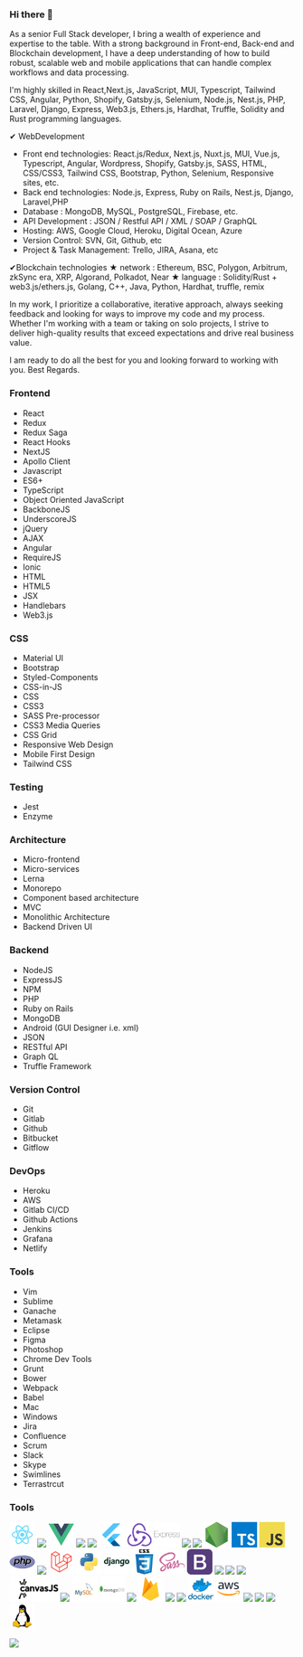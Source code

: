 ### Hi there 👋
As a senior Full Stack developer, I bring a wealth of experience and expertise to the table.
With a strong background in Front-end, Back-end and Blockchain development, I have a deep understanding of how to build robust, scalable web and mobile applications that can handle complex workflows and data processing.

I'm highly skilled in React,Next.js, JavaScript, MUI, Typescript, Tailwind CSS, Angular, Python, Shopify, Gatsby.js, Selenium, Node.js, Nest.js, PHP, Laravel, Django, Express, Web3.js, Ethers.js, Hardhat, Truffle, Solidity and Rust programming languages.

✔ WebDevelopment
- Front end technologies: React.js/Redux, Next.js, Nuxt.js, MUI, Vue.js, Typescript, Angular, Wordpress, Shopify, Gatsby.js, SASS, HTML, CSS/CSS3, Tailwind CSS, Bootstrap, Python, Selenium, Responsive sites, etc. 
- Back end technologies: Node.js, Express, Ruby on Rails, Nest.js, Django, Laravel,PHP
- Database : MongoDB, MySQL, PostgreSQL, Firebase, etc.
- API Development : JSON / Restful API / XML / SOAP / GraphQL
- Hosting: AWS, Google Cloud, Heroku, Digital Ocean, Azure
- Version Control: SVN, Git, Github, etc
- Project & Task Management: Trello, JIRA, Asana, etc

✔Blockchain technologies
★ network : Ethereum, BSC, Polygon, Arbitrum, zkSync era, XRP, Algorand, Polkadot, Near
★ language : Solidity/Rust + web3.js/ethers.js, Golang, C++, Java, Python, Hardhat, truffle, remix

In my work, I prioritize a collaborative, iterative approach, always seeking feedback and looking for ways to improve my code and my process. Whether I'm working with a team or taking on solo projects, I strive to deliver high-quality results that exceed expectations and drive real business value.

I am ready to do all the best for you and looking forward to working with you.
Best Regards.

### Frontend
* React
* Redux
* Redux Saga
* React Hooks
* NextJS
* Apollo Client
* Javascript
* ES6+
* TypeScript
* Object Oriented JavaScript
* BackboneJS
* UnderscoreJS
* jQuery
* AJAX
* Angular
* RequireJS
* Ionic
* HTML
* HTML5
* JSX
* Handlebars
* Web3.js

### CSS
* Material UI 
* Bootstrap
* Styled-Components
* CSS-in-JS
* CSS
* CSS3
* SASS Pre-processor
* CSS3 Media Queries
* CSS Grid
* Responsive Web Design
* Mobile First Design
* Tailwind CSS

### Testing
* Jest
* Enzyme

### Architecture
* Micro-frontend
* Micro-services
* Lerna
* Monorepo
* Component based architecture
* MVC
* Monolithic Architecture
* Backend Driven UI

### Backend
* NodeJS
* ExpressJS
* NPM
* PHP
* Ruby on Rails
* MongoDB
* Android (GUI Designer i.e. xml)
* JSON
* RESTful API
* Graph QL
* Truffle Framework

### Version Control
* Git
* Gitlab
* Github
* Bitbucket
* Gitflow

### DevOps
* Heroku
* AWS
* Gitlab CI/CD
* Github Actions
* Jenkins
* Grafana
* Netlify

### Tools
* Vim
* Sublime
* Ganache
* Metamask
* Eclipse
* Figma
* Photoshop
* Chrome Dev Tools
* Grunt
* Bower
* Webpack
* Babel
* Mac
* Windows
* Jira
* Confluence
* Scrum
* Slack
* Skype
* Swimlines
* Terrastrcut

### Tools
<code><img height="45" src="https://raw.githubusercontent.com/github/explore/80688e429a7d4ef2fca1e82350fe8e3517d3494d/topics/react/react.png"></code>
<code><img height="45" src="https://cdn.worldvectorlogo.com/logos/next-js.svg"></code>
<code><img height="45" src="https://raw.githubusercontent.com/github/explore/80688e429a7d4ef2fca1e82350fe8e3517d3494d/topics/vue/vue.png"></code>
<code><img height="45" src="https://www.vectorlogo.zone/logos/nuxtjs/nuxtjs-icon.svg"></code>
<code><img height="45" src="https://angular.io/assets/images/logos/angular/angular.svg"></code>
<code><img height="45" src="https://raw.githubusercontent.com/github/explore/80688e429a7d4ef2fca1e82350fe8e3517d3494d/topics/flutter/flutter.png"></code>
<code><img height="45" src="https://raw.githubusercontent.com/github/explore/80688e429a7d4ef2fca1e82350fe8e3517d3494d/topics/redux/redux.png"></code>
<code><img height="45" src="https://raw.githubusercontent.com/github/explore/80688e429a7d4ef2fca1e82350fe8e3517d3494d/topics/express/express.png"></code>
<code><img height="45" src="https://docs.nestjs.com/assets/logo-small.svg"></code>
<code><img height="45" src="https://loopback.io/images/global/loopback-full-logo-blue.svg"></code>
<code><img height="45" src="https://raw.githubusercontent.com/github/explore/80688e429a7d4ef2fca1e82350fe8e3517d3494d/topics/nodejs/nodejs.png"></code>
<code><img height="45" src="https://raw.githubusercontent.com/github/explore/80688e429a7d4ef2fca1e82350fe8e3517d3494d/topics/typescript/typescript.png"></code>
<code><img height="45" src="https://raw.githubusercontent.com/github/explore/80688e429a7d4ef2fca1e82350fe8e3517d3494d/topics/javascript/javascript.png"></code>
<code><img height="45" src="https://raw.githubusercontent.com/github/explore/80688e429a7d4ef2fca1e82350fe8e3517d3494d/topics/php/php.png"></code>
<code><img height="45" src="https://codeigniter.com/assets/icons/ci-footer.png"></code>
<code><img height="45" src="https://raw.githubusercontent.com/github/explore/80688e429a7d4ef2fca1e82350fe8e3517d3494d/topics/laravel/laravel.png"></code>
<code><img height="45" src="https://raw.githubusercontent.com/github/explore/80688e429a7d4ef2fca1e82350fe8e3517d3494d/topics/python/python.png"></code>
<code><img height="45" src="https://raw.githubusercontent.com/github/explore/80688e429a7d4ef2fca1e82350fe8e3517d3494d/topics/django/django.png"></code>
<code><img height="45" src="https://raw.githubusercontent.com/devicons/devicon/master/icons/css3/css3-original-wordmark.svg"></code>
<code><img height="45" src="https://raw.githubusercontent.com/github/explore/80688e429a7d4ef2fca1e82350fe8e3517d3494d/topics/sass/sass.png"></code>
<code><img height="45" src="https://raw.githubusercontent.com/github/explore/80688e429a7d4ef2fca1e82350fe8e3517d3494d/topics/bootstrap/bootstrap.png"></code>
<code><img height="45" src="https://encrypted-tbn0.gstatic.com/images?q=tbn:ANd9GcSk03fpMxbjzvgaDz2z3gu5G-9UeqgnNfUdd7gzSo9-er843XxKIG3g46lO1GRUF-L9UWs&usqp=CAU"></code>
<code><img height="45" src="https://icons-for-free.com/iconfiles/png/512/jquery+icon-1320185152994214115.png"></code>
<code><img height="45" src="raphael.svg"></code>
<code><img height="45" src="https://raw.githubusercontent.com/Hardik0307/Hardik0307/master/assets/canvasjs-charts.svg"></code>
<code><img height="45" src="https://www.chartjs.org/media/logo-title.svg"></code>
<code><img height="45" src="https://raw.githubusercontent.com/github/explore/80688e429a7d4ef2fca1e82350fe8e3517d3494d/topics/mysql/mysql.png"></code>
<code><img height="45" src="https://raw.githubusercontent.com/github/explore/80688e429a7d4ef2fca1e82350fe8e3517d3494d/topics/mongodb/mongodb.png"></code>
<code><img height="45" src="https://cdn.iconscout.com/icon/free/png-256/postgresql-226047.png"></code>
<code><img height="45" src="https://raw.githubusercontent.com/github/explore/80688e429a7d4ef2fca1e82350fe8e3517d3494d/topics/firebase/firebase.png"></code>
<code><img height="45" src="https://www.vectorlogo.zone/logos/figma/figma-icon.svg"></code>
<code><img height="45" src="https://encrypted-tbn0.gstatic.com/images?q=tbn:ANd9GcT9ADisccEuZ0X-Bt7ju9embfnI7Zr_cgUy29foeFM&s=0"></code>
<code><img height="45" src="https://raw.githubusercontent.com/github/explore/80688e429a7d4ef2fca1e82350fe8e3517d3494d/topics/docker/docker.png" ></code>
<code><img height="45" src="https://raw.githubusercontent.com/github/explore/80688e429a7d4ef2fca1e82350fe8e3517d3494d/topics/aws/aws.png"></code>
<code><img height="45" src="https://camo.githubusercontent.com/add2c9721e333f0043ac938f3dadbc26a282776e01b95b308fcaba5afaf74ae3/68747470733a2f2f6173736574732e76657263656c2e636f6d2f696d6167652f75706c6f61642f76313538383830353835382f7265706f7369746f726965732f76657263656c2f6c6f676f2e706e67"></code>
<code><img height="45" src="https://brandslogos.com/wp-content/uploads/images/heroku-logo.png"></code>
<code><img height="45" src="https://cdn0.iconfinder.com/data/icons/flat-round-system/512/microsoft_windows-512.png"></code>
<code><img height="45" src="https://raw.githubusercontent.com/github/explore/80688e429a7d4ef2fca1e82350fe8e3517d3494d/topics/linux/linux.png"></code>

<img src="https://raw.githubusercontent.com/Trilokia/Trilokia/379277808c61ef204768a61bbc5d25bc7798ccf1/bottom_header.svg">
<!--
**SuperBluestar/SuperBluestar** is a ✨ _special_ ✨ repository because its `README.md` (this file) appears on your GitHub profile.

### Languages
* English
* Japanese
<!--
**Fukudadev00/Fedorov100** is a ✨ _special_ ✨ repository because its `README.md` (this file) appears on your GitHub profile.

Here are some ideas to get you started:

- 🔭 I’m currently working on ...
- 🌱 I’m currently learning ...
- 👯 I’m looking to collaborate on ...
- 🤔 I’m looking for help with ...
- 💬 Ask me about ...
- 📫 How to reach me: ...
- 😄 Pronouns: ...
- ⚡ Fun fact: ...
-->

